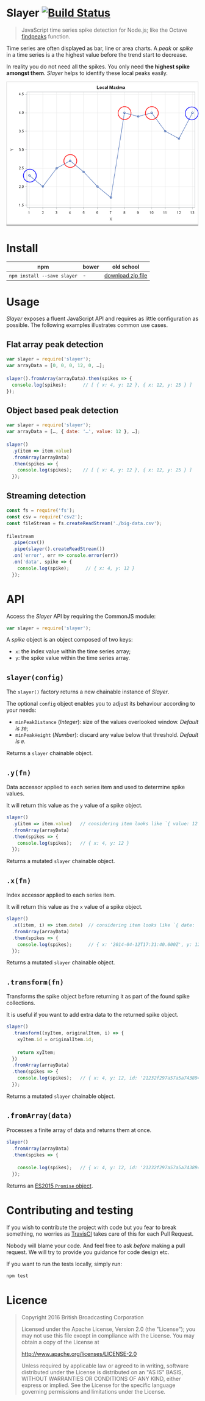 # Slayer [![Build Status](https://secure.travis-ci.org/bbc/slayer.png?branch=master)](http://travis-ci.org/bbc/slayer.js)

> JavaScript time series spike detection for Node.js; like the Octave [findpeaks](http://www.mathworks.co.uk/help/signal/ref/findpeaks.html) function.

Time series are often displayed as bar, line or area charts.
A _peak_ or _spike_ in a time series is a the highest value before the trend start to decrease.

In reality you do not need all the spikes. You only need **the highest spike amongst them**.
_Slayer_ helps to identify these local peaks easily.

[![](chart.png?raw=1)](http://blogs.sas.com/content/iml/2013/08/28/finite-diff-estimate-maxi/)

# Install

<table>
  <thead>
    <tr>
      <th>npm</th>
      <th>bower</th>
      <th>old school</th>
    </tr>
  </thead>
  <tbody>
    <tr>
      <td><code>npm install --save slayer</code></td>
      <td>-</td>
      <td><a href="https://github.com/bbc/slayer/archive/master.zip">download zip file</a></td>
    </tr>
  </tbody>
</table>

# Usage

_Slayer_ exposes a fluent JavaScript API and requires as little configuration as possible.
The following examples illustrates common use cases.

## Flat array peak detection

```js
var slayer = require('slayer');
var arrayData = [0, 0, 0, 12, 0, …];

slayer().fromArray(arrayData).then(spikes => {
  console.log(spikes);      // [ { x: 4, y: 12 }, { x: 12, y: 25 } ]
});
```

## Object based peak detection

```js
var slayer = require('slayer');
var arrayData = […, { date: '…', value: 12 }, …];

slayer()
  .y(item => item.value)
  .fromArray(arrayData)
  .then(spikes => {
    console.log(spikes);    // [ { x: 4, y: 12 }, { x: 12, y: 25 } ]
  });
```

## Streaming detection

```js
const fs = require('fs');
const csv = require('csv2');
const fileStream = fs.createReadStream('./big-data.csv');

filestream
  .pipe(csv())
  .pipe(slayer().createReadStream())
  .on('error', err => console.error(err))
  .on('data', spike => {
    console.log(spike);      // { x: 4, y: 12 }    
  });
```


# API

Access the _Slayer_ API by requiring the CommonJS module:

```js
var slayer = require('slayer');
```

A _spike_ object is an object composed of two keys:

- `x`: the index value within the time series array;
- `y`: the spike value within the time series array.

## `slayer(config)`

The `slayer()` factory returns a new chainable instance of _Slayer_.

The optional `config` object enables you to adjust its behaviour according to your needs:

- `minPeakDistance` (_Integer_): size of the values overlooked window. _Default is `30`_;
- `minPeakHeight` (_Number_): discard any value below that threshold. _Default is `0`_.

Returns a `slayer` chainable object.

## `.y(fn)`

Data accessor applied to each series item and used to determine spike values.

It will return this value as the `y` value of a spike object.

```js
slayer()
  .y(item => item.value)   // considering item looks like `{ value: 12 }`
  .fromArray(arrayData)
  .then(spikes => {
    console.log(spikes);   // { x: 4, y: 12 }
  });
```

Returns a mutated `slayer` chainable object.

## `.x(fn)`

Index accessor applied to each series item.

It will return this value as the `x` value of a spike object.

```js
slayer()
  .x((item, i) => item.date)  // considering item looks like `{ date: '2014-04-12T17:31:40.000Z', value: 12 }`
  .fromArray(arrayData)
  .then(spikes => {
    console.log(spikes);      // { x: '2014-04-12T17:31:40.000Z', y: 12 }
  });
```

Returns a mutated `slayer` chainable object.

## `.transform(fn)`

Transforms the spike object before returning it as part of the found spike collections.

It is useful if you want to add extra data to the returned spike object.

```js
slayer()
  .transform((xyItem, originalItem, i) => {
    xyItem.id = originalItem.id;

    return xyItem;
  })
  .fromArray(arrayData)
  .then(spikes => {
    console.log(spikes);   // { x: 4, y: 12, id: '21232f297a57a5a743894a0e4a801fc3' }
  });
```

Returns a mutated `slayer` chainable object.

## `.fromArray(data)`

Processes a finite array of data and returns them at once.

```js
slayer()
  .fromArray(arrayData)
  .then(spikes => {

    console.log(spikes);   // { x: 4, y: 12, id: '21232f297a57a5a743894a0e4a801fc3' }
  });
```

Returns an [ES2015 `Promise` object](https://developer.mozilla.org/en-US/docs/Web/JavaScript/Reference/Global_Objects/Promise).

# Contributing and testing

If you wish to contribute the project with code but you fear to break something, no worries as [TravisCI](https://travis-ci.org/bbc/slayer)
takes care of this for each Pull Request.

Nobody will blame your code. And feel free to ask _before_ making a pull request.
We will try to provide you guidance for code design etc.

If you want to run the tests locally, simply run:

```bash
npm test
```

# Licence

> Copyright 2016 British Broadcasting Corporation
>
> Licensed under the Apache License, Version 2.0 (the "License"); you may not use this file except in compliance with the License. You may obtain a copy of the License at
>
> http://www.apache.org/licenses/LICENSE-2.0
>
> Unless required by applicable law or agreed to in writing, software distributed under the License is distributed on an "AS IS" BASIS, WITHOUT WARRANTIES OR CONDITIONS OF ANY KIND, either express or implied. See the License for the specific language governing permissions and limitations under the License.
